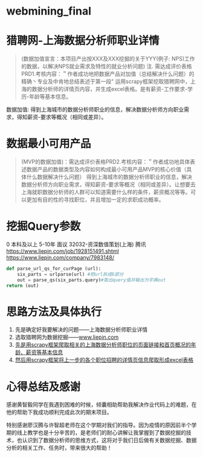 # webmining_final

#  猎聘网-上海数据分析师职业详情
> (数据加值宣言：本项目产出按XXX及XXX挖掘的关于YYY(例子: NPS)工作的数据，以解决NPS就业需求及特性的就业分析问题)
> 注. 需达成评价表格PRD1.考核内容：＂作者成功地把数据产品对加值（总结解决什么问题）的精确丶专业及中肯地总结表述于第一段"
运用scrapy框架挖取猎聘网中，上海的数据分析师的详情页内容，并生成excel表格。是有薪资-工作要求-学历-年龄等基本信息。

数据加值: 得到上海城市的数据分析师职业的信息，解决数据分析师方向职业需求，得知薪资-要求等概况（相同或差异）。



# 数据最小可用产品
> (MVP的数据加值)：需达成评价表格PRD2.考核内容：＂作者成功地具体表述数据产品的数据类型及内容如何构成最小可用产品MVP的核心价值（具体什么数据解决什么问题）
得到上海城市的数据分析师职业的信息，解决数据分析师方向职业需求，得知薪资-要求等概况（相同或差异）。让想要去上海就职数据分析师的人群可以知道需要什么样的条件，薪资概况等等。可以更加有目的性的寻找职位，并且增加一定的求职成功概率。


# 挖掘Query参数
0	本科及以上	5-10年	面议	32032-资深数值策划(上海)	腾讯	https://www.liepin.com/job/1928151491.shtml	https://www.liepin.com/company/7983148/
```python
def parse_url_qs_for_curPage (url):
    six_parts = urlparse(url) #把url拆成6部分
    out = parse_qs(six_parts.query)#取出query值并输出为字典out
return (out)
```

# 思路方法及具体执行
1. 先是确定好我要解决的问题——上海数据分析师职业详情
2. 选取猎聘网为数据挖掘——www.liepin.com
3. [先是用scrapy框架爬取相关的上海数据分析师职位的页面链接和首页概况的年龄、薪资等基本信息](https://github.com/EasonQXF/webmining_final/tree/master/liepin)
4. [然后用scrapy框架将上一步的各个职位招聘的详情页信息爬取形成excel表格](https://github.com/EasonQXF/webmining_final/tree/master/liepin_allmessage)

# 心得总结及感谢
感谢黄智毅同学在我遇到困难的时候，倾囊相助帮助我解决作业代码上的难题，在他的帮助下我成功顺利完成此次的期末项目。

特别感谢廖汉腾与许智超老师在这个学期对我们的指导。因为疫情的原因前半个学期的线上教学也是十分辛苦的，是老师们的耐心讲解让我掌握到了数据挖掘的技术，也认识到了数据分析师的思维方式，这将对于我们日后做有关数据挖掘、数据分析的相关工作、任务时，带来很大的帮助！


